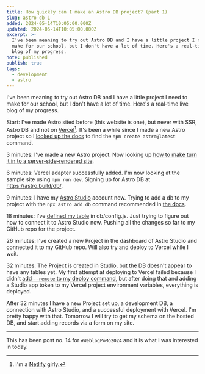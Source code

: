 ```yaml
---
title: How quickly can I make an Astro DB project? (part 1)
slug: astro-db-1
added: 2024-05-14T10:05:00.000Z
updated: 2024-05-14T10:05:00.000Z
excerpt: >-
  I've been meaning to try out Astro DB and I have a little project I need to
  make for our school, but I don't have a lot of time. Here's a real-time live
  blog of my progress.
note: published
publish: true
tags:
  - development
  - astro
---
```

I've been meaning to try out Astro DB and I have a little project I need to make for our school, but I don't have a lot of time. Here's a real-time live blog of my progress.

Start: I've made Astro sited before (this website is one), but never with SSR, Astro DB and not on [Vercel](https://vercel.com)[^1]. It's been a while since I made a new Astro project so I [looked up the docs](https://docs.astro.build/en/tutorial/1-setup/2/) to find the `npm create astro@latest` command.

3 minutes: I've made a new Astro project. Now looking up [how to make turn it in to a server-side-rendered site](https://docs.astro.build/en/guides/server-side-rendering/).

6 minutes: Vercel adapter successfully added. I'm now looking at the sample site using `npm run dev`. Signing up for Astro DB at https://astro.build/db/. 

9 minutes: I have my [Astro Studio](https://studio.astro.build) account now. Trying to add a db to my project with the `npx astro add db` command recommended in [the docs](https://docs.astro.build/en/guides/astro-db/).

18 minutes: I've [defined my table](https://studio.astro.build/rachsmithcodes/trivia-vote/settings/tokens) in db/config.js. Just trying to figure out how to connect it to Astro Studio now. Pushing all the changes so far to my GitHub repo for the project.

26 minutes: I've created a new Project in the dashboard of Astro Studio and connected it to my GitHub repo. Will also try and deploy to Vercel while I wait.

32 minutes: The Project is created in Studio, but the DB doesn't appear to have any tables yet. My first attempt at deploying to Vercel failed because I didn't [add `--remote` to my deploy command](https://docs.astro.build/en/guides/astro-db/#connect-to-astro-studio), but after doing that and adding a Studio app token to my Vercel project environment variables, everything is deployed.

After 32 minutes I have a new Project set up, a development DB, a connection with Astro Studio, and a successful deployment with Vercel. I'm pretty happy with that. Tomorrow I will try to get my schema on the hosted DB, and start adding records via a form on my site. 

<hr>

This has been post no. 14 for `#WeblogPoMo2024` and it is what I was interested in today.

[^1]: I'm a [Netlify](https://www.netlify.com/) girly.

